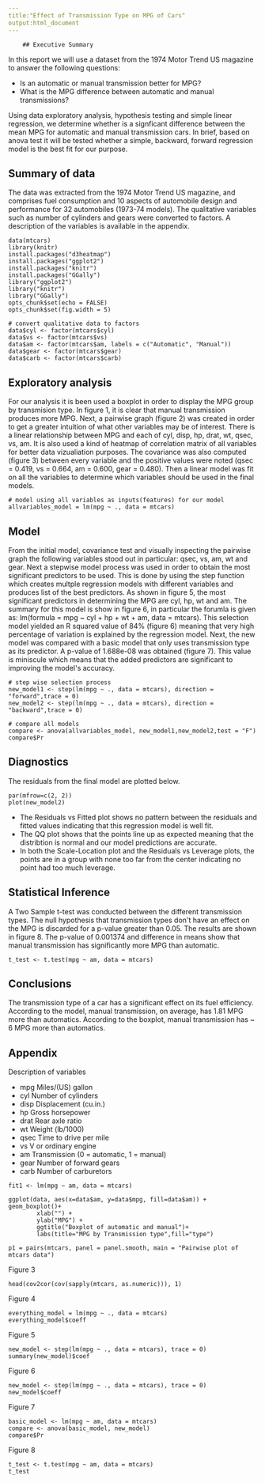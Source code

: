 ```yaml
---
title:"Effect of Transmission Type on MPG of Cars"
output:html_document
---
```

        
        ## Executive Summary

In this report we will use a dataset from the 1974 Motor Trend US magazine to answer the following questions:

- Is an automatic or manual transmission better for MPG?  
- What is the MPG difference between automatic and manual transmissions?  

Using data exploratory analysis, hypothesis testing and simple linear regression, we determine whether is a signficant difference between the mean MPG for automatic and manual transmission cars. In brief, based on anova test it will be tested whether a simple, backward, forward regression model is the best fit for our purpose.        

## Summary of data
The data was extracted from the 1974 Motor Trend US magazine, and comprises fuel consumption and 10 aspects of automobile design and performance for 32 automobiles (1973-74 models). The qualitative variables such as number of cylinders and gears were converted to factors. A description of the variables is available in the appendix.

```{r, setoptions, echo = FALSE}
data(mtcars)
library(knitr)
install.packages("d3heatmap")
install.packages("ggplot2")
install.packages("knitr")
install.packages("GGally")
library("ggplot2")
library("knitr")
library("GGally")
opts_chunk$set(echo = FALSE)
opts_chunk$set(fig.width = 5)
```


```{r}
# convert qualitative data to factors
data$cyl <- factor(mtcars$cyl)
data$vs <- factor(mtcars$vs)
data$am <- factor(mtcars$am, labels = c("Automatic", "Manual"))
data$gear <- factor(mtcars$gear)
data$carb <- factor(mtcars$carb)
```


## Exploratory analysis
For our analysis it is been used a boxplot in order to display the MPG group by transmision type. 
In figure 1, it is clear that manual transmission produces more MPG. 
Next, a pairwise graph (figure 2) was created in order to get a greater intuition of what other variables may be of interest. There is a linear relationship between MPG and each of cyl, disp, hp, drat, wt, qsec, vs, am.
It is also used a kind of heatmap of correlation matrix of all variables for better data vizualiation purposes.
The covariance was also computed (figure 3) between every variable and the positive values were noted (qsec = 0.419, vs = 0.664, am = 0.600, gear = 0.480). Then a linear model was fit on all the variables to determine which variables should be used in the final models. 

```{r, echo = FALSE}
# model using all variables as inputs(features) for our model
allvariables_model = lm(mpg ~ ., data = mtcars)

```
## Model
From the initial model, covariance test and visually inspecting the pairwise graph the following variables stood out in particular: qsec, vs, am, wt and gear. Next a stepwise model process was used in order to obtain the most significant predictors to be used. This is done by using the step function which creates multple regression models with different variables and produces list of the best predictors. As shown in figure 5, the most significant predictors in determining the MPG are cyl, hp, wt and am. The summary for this model is show in figure 6, in particular the forumla is given as: lm(formula = mpg ~ cyl + hp + wt + am, data = mtcars). This selection model yielded an R squared value of 84% (figure 6) meaning that very high percentage of variation is explained by the regression model. Next, the new model was compared with a basic model that only uses transmission type as its predictor. A p-value of 1.688e-08 was obtained (figure 7). This value is miniscule which means that the added predictors are significant to improving the model's accuracy. 

```{r}
# step wise selection process
new_model1 <- step(lm(mpg ~ ., data = mtcars), direction = "forward",trace = 0)
new_model2 <- step(lm(mpg ~ ., data = mtcars), direction = "backward",trace = 0)
```

```{r, echo = FALSE}
# compare all models
compare <- anova(allvariables_model, new_model1,new_model2,test = "F")
compare$Pr
```

## Diagnostics
The residuals from the final model are plotted below.

```{r, fig.cap = "Figure 8"}
par(mfrow=c(2, 2))
plot(new_model2)
```

- The Residuals vs Fitted plot shows no pattern between the residuals and fitted values indicating that this regression model is well fit.  
- The QQ plot shows that the points line up as expected meaning that the distribtion is normal and our model predictions are accurate.  
- In both the Scale-Location plot and the Residuals vs Leverage plots, the points are in a group with none too far from the center indicating no point had too much leverage.

## Statistical Inference
A Two Sample t-test was conducted between the different transmission types. The null hypothesis that transmission types don't have an effect on the MPG is discarded for a p-value greater than 0.05. The results are shown in figure 8. The p-value of 0.001374 and difference in  means show that manual transmission has significantly more MPG than automatic.
```{r}
t_test <- t.test(mpg ~ am, data = mtcars)
```


## Conclusions
The transmission type of a car has a significant effect on its fuel efficiency. According to the model, manual transmission, on average, has 1.81 MPG more than automatics. According to the boxplot, manual transmission has ~ 6 MPG more than automatics.

## Appendix
Description of variables  
- mpg Miles/(US) gallon  
- cyl  Number of cylinders  
- disp        Displacement (cu.in.)  
- hp        Gross horsepower  
- drat	Rear axle ratio  
- wt	Weight (lb/1000)  
- qsec	Time to drive per mile  
- vs	V or ordinary engine  
- am	Transmission (0 = automatic, 1 = manual)  
- gear	Number of forward gears  
- carb	Number of carburetors  

```{r, fig.cap = "Figure 1", fig.width = 5, fig.height = 4}
fit1 <- lm(mpg ~ am, data = mtcars)

ggplot(data, aes(x=data$am, y=data$mpg, fill=data$am)) + geom_boxplot()+
        xlab("") +
        ylab("MPG") +
        ggtitle("Boxplot of automatic and manual")+
        labs(title="MPG by Transmission type",fill="type")

```

```{r, fig.cap = "Figure 2", fig.width = 8}
p1 = pairs(mtcars, panel = panel.smooth, main = "Pairwise plot of mtcars data")
```

Figure 3
```{r, efig.cap = "Figure 3", echo = TRUE}
head(cov2cor(cov(sapply(mtcars, as.numeric))), 1)
```
Figure 4
```{r, fig.cap = "Figure 4", echo = TRUE}
everything_model = lm(mpg ~ ., data = mtcars)
everything_model$coeff
```
Figure 5
```{r, fig.cap = "Figure 5", echo = TRUE}
new_model <- step(lm(mpg ~ ., data = mtcars), trace = 0)
summary(new_model)$coef
```
Figure 6
```{r, fig.cap = "Figure 6", echo = TRUE}
new_model <- step(lm(mpg ~ ., data = mtcars), trace = 0)
new_model$coeff
```
Figure 7
```{r, echo = TRUE}
basic_model <- lm(mpg ~ am, data = mtcars)
compare <- anova(basic_model, new_model)
compare$Pr
```
Figure 8
```{r, echo = TRUE}
t_test <- t.test(mpg ~ am, data = mtcars)
t_test
```
